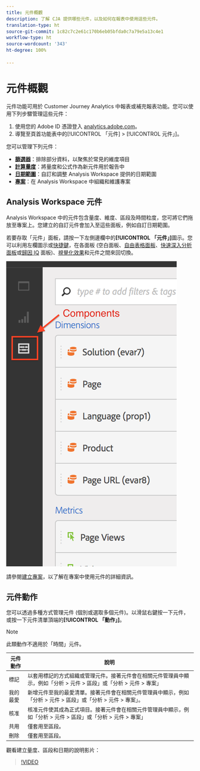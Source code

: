 ```yaml
---
title: 元件概觀
description: 了解 CJA 提供哪些元件，以及如何在報表中使用這些元件。
translation-type: ht
source-git-commit: 1c82c7c2e61c170b6eb05bfda0c7a79e5a13c4e1
workflow-type: ht
source-wordcount: '343'
ht-degree: 100%

---
```



# 元件概觀

元件功能可用於 Customer Journey Analytics 中報表或補充報表功能。您可以使用下列步驟管理這些元件：

1. 使用您的 Adobe ID 憑證登入 [analytics.adobe.com](https://analytics.adobe.com)。
2. 導覽至頁首功能表中的[!UICONTROL 「元件] > [!UICONTROL  元件」]。

您可以管理下列元件：

* [**篩選器**](filters/filters-overview.md)：排除部分資料，以聚焦於常見的維度項目
* [**計算量度**](calc-metrics/calc-metr-overview.md)：將量度和公式作為新元件用於報告中
* [**日期範圍**](date-ranges/overview.md)：自訂和調整 Analysis Workspace 提供的日期範圍
* [**專案**](/help/analysis-workspace/home.md)：在 Analysis Workspace 中組織和維護專案

## Analysis Workspace 元件

Analysis Workspace 中的元件包含量度、維度、區段及時間粒度，您可將它們拖放至專案上。您建立的自訂元件會加入至這些面板，例如自訂日期範圍。

若要存取「元件」面板，請按一下左側邊欄中的&#x200B;**[!UICONTROL 「元件」]**&#x200B;圖示。您可以利用左欄圖示或[快捷鍵](/help/analysis-workspace/build-workspace-project/fa-shortcut-keys.md)，在各面板 (空白面板、[自由表格面板](/help/analysis-workspace/visualizations/freeform-table.md)、[快速深入分析面板](/help/analysis-workspace/c-panels/quickinsight.md)或[歸因 IQ](/help/analysis-workspace/c-panels/attribution.md) 面板)、[視覺化效果](/help/analysis-workspace/visualizations/freeform-analysis-visualizations.md)和元件之間來回切換。

![](assets/components.png)

請參閱[建立專案](/help/analysis-workspace/home.md)，以了解在專案中使用元件的詳細資訊。

## 元件動作

您可以透過多種方式管理元件 (個別或選取多個元件)。以滑鼠右鍵按一下元件，或按一下元件清單頂端的&#x200B;**[!UICONTROL 「動作」]**。

>[!NOTE]
>
>此類動作不適用於「時間」元件。

| 元件動作 | 說明 |
|--- |--- |
| 標記 | 以套用標記的方式組織或管理元件。接著元件會在相關元件管理員中顯示，例如「分析 > 元件 > 區段」或「分析 > 元件 > 專案」 |
| 我的最愛 | 新增元件至我的最愛清單。接著元件會在相關元件管理員中顯示，例如「分析 > 元件 > 區段」或「分析 > 元件 > 專案」。 |
| 核准 | 核准元件使其成為正式項目。接著元件會在相關元件管理員中顯示，例如「分析 > 元件 > 區段」或「分析 > 元件 > 專案」 |
| 共用 | 僅套用至區段。 |
| 刪除 | 僅套用至區段。 |

觀看建立量度、區段和日期的說明影片：

>[!VIDEO](https://video.tv.adobe.com/v/23979?captions=chi_hant)
